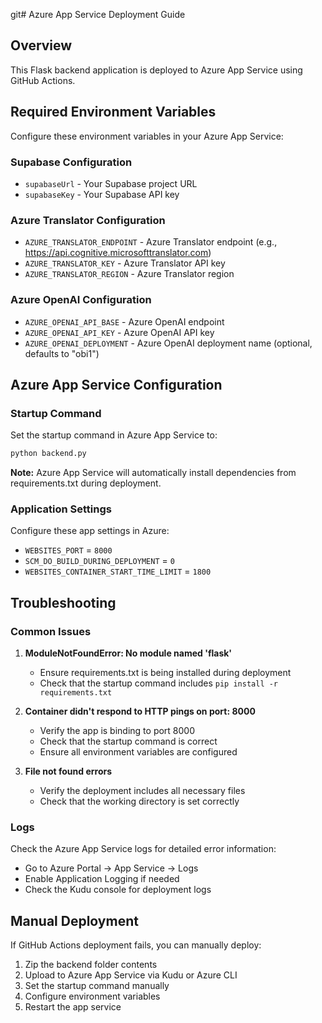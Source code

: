 git# Azure App Service Deployment Guide

## Overview
This Flask backend application is deployed to Azure App Service using GitHub Actions.

## Required Environment Variables

Configure these environment variables in your Azure App Service:

### Supabase Configuration
- `supabaseUrl` - Your Supabase project URL
- `supabaseKey` - Your Supabase API key

### Azure Translator Configuration
- `AZURE_TRANSLATOR_ENDPOINT` - Azure Translator endpoint (e.g., https://api.cognitive.microsofttranslator.com)
- `AZURE_TRANSLATOR_KEY` - Azure Translator API key
- `AZURE_TRANSLATOR_REGION` - Azure Translator region

### Azure OpenAI Configuration
- `AZURE_OPENAI_API_BASE` - Azure OpenAI endpoint
- `AZURE_OPENAI_API_KEY` - Azure OpenAI API key
- `AZURE_OPENAI_DEPLOYMENT` - Azure OpenAI deployment name (optional, defaults to "obi1")

## Azure App Service Configuration

### Startup Command
Set the startup command in Azure App Service to:
```bash
python backend.py
```

**Note:** Azure App Service will automatically install dependencies from requirements.txt during deployment.

### Application Settings
Configure these app settings in Azure:
- `WEBSITES_PORT` = `8000`
- `SCM_DO_BUILD_DURING_DEPLOYMENT` = `0`
- `WEBSITES_CONTAINER_START_TIME_LIMIT` = `1800`

## Troubleshooting

### Common Issues

1. **ModuleNotFoundError: No module named 'flask'**
   - Ensure requirements.txt is being installed during deployment
   - Check that the startup command includes `pip install -r requirements.txt`

2. **Container didn't respond to HTTP pings on port: 8000**
   - Verify the app is binding to port 8000
   - Check that the startup command is correct
   - Ensure all environment variables are configured

3. **File not found errors**
   - Verify the deployment includes all necessary files
   - Check that the working directory is set correctly

### Logs
Check the Azure App Service logs for detailed error information:
- Go to Azure Portal → App Service → Logs
- Enable Application Logging if needed
- Check the Kudu console for deployment logs

## Manual Deployment

If GitHub Actions deployment fails, you can manually deploy:

1. Zip the backend folder contents
2. Upload to Azure App Service via Kudu or Azure CLI
3. Set the startup command manually
4. Configure environment variables
5. Restart the app service 